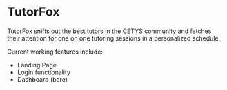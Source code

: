 # TutorFox
TutorFox sniffs out the best tutors in the CETYS community and fetches their attention for one on one tutoring sessions in a personalized schedule.

Current working features include:
- Landing Page
- Login functionality
- Dashboard (bare)
